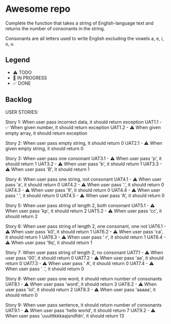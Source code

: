 # Awesome repo

Complete the function that takes a string of English-language text and returns the number of consonants in the string.

Consonants are all letters used to write English excluding the vowels a, e, i, o, u.

## Legend
- ⚠ TODO
- 🚧 IN PROGRESS
- ✅ DONE

## Backlog

USER STORIES:

Story 1: When user pass incorrect data, it should return exception
UAT1.1 -  ✅ When given number, it should return exception
UAT1.2 -  ⚠ When given empty array, it should return exception

Story 2: When user pass empty string, it should return 0
UAT2.1 -  ⚠ When given empty string, it should return 0

Story 3: When user pass one consonant
UAT3.1 - ⚠  When user pass 'p', it should return 1
UAT3.2 - ⚠  When user pass 'b', it should return 1
UAT3.3 - ⚠  When user pass 'B', it should return 1

Story 4: When user pass one string, not consonant
UAT4.1 - ⚠  When user pass 'a', it should return 0
UAT4.2 - ⚠  When user pass '.', it should return 0
UAT4.3 - ⚠  When user pass '9', it should return 0
UAT4.4 - ⚠  When user pass ' ', it should return 0
UAT4.5 - ⚠  When user pass 'A', it should return 0

Story 5: When user pass string of length 2, both consonant
UAT5.1 - ⚠  When user pass 'kp', it should return 2
UAT5.2 - ⚠  When user pass 'cc', it should return 2

Story 6: When user pass string of length 2, one consonant, one not
UAT6.1 - ⚠  When user pass 'k0', it should return 1
UAT6.2 - ⚠  When user pass 'ca', it should return 1
UAT6.3 - ⚠  When user pass ' r', it should return 1
UAT6.4 - ⚠  When user pass '9q', it should return 1

Story 7: When user pass string of length 2, no consonant
UAT7.1 - ⚠  When user pass '00', it should return 0
UAT7.2 - ⚠  When user pass 'aa', it should return 0
UAT7.3 - ⚠  When user pass ' A', it should return 0
UAT7.4 - ⚠  When user pass ' .', it should return 0

Story 8: When user pass one word, it should return number of consonants
UAT8.1 - ⚠  When user pass 'word', it should return 3
UAT8.2 - ⚠  When user pass 'lol', it should return 2
UAT8.3 - ⚠  When user pass 'aaaaa', it should return 0

Story 9: When user pass sentence, it should return number of consonants
UAT9.1 - ⚠  When user pass 'hello world', it should return 7
UAT9.2 - ⚠  When user pass 'uuutttkkkaajsndfdn', it should return 13